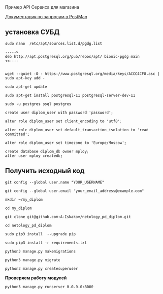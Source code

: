 Пример API Сервиса для магазина

[Документация по запросам в PostMan](https://documenter.getpostman.com/view/9621288/SWLZeV9J)

## **установка СУБД**

    sudo nano  /etc/apt/sources.list.d/pgdg.list

    ----->
    deb http://apt.postgresql.org/pub/repos/apt/ bionic-pgdg main
    <<----


    wget --quiet -O - https://www.postgresql.org/media/keys/ACCC4CF8.asc | sudo apt-key add -

    sudo apt-get update

    sudo apt-get install postgresql-11 postgresql-server-dev-11

    sudo -u postgres psql postgres

    create user diplom_user with password 'password';

    alter role diplom_user set client_encoding to 'utf8';

    alter role diplom_user set default_transaction_isolation to 'read committed';

    alter role diplom_user set timezone to 'Europe/Moscow';

    create database diplom_db owner mploy;
    alter user mploy createdb;



## **Получить исходный код**

    git config --global user.name "YOUR_USERNAME"

    git config --global user.email "your_email_address@example.com"

    mkdir ~/my_diplom

    cd my_diplom

    git clone git@github.com:A-Iskakov/netology_pd_diplom.git

    cd netology_pd_diplom

    sudo pip3 install  --upgrade pip

    sudo pip3 install -r requirements.txt

    python3 manage.py makemigrations

    python3 manage.py migrate

    python3 manage.py createsuperuser


**Проверяем работу модулей**


    python3 manage.py runserver 0.0.0.0:8000

